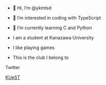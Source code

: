 - 👋 Hi, I’m @ykmtsd
- 👀 I’m interested in coding with TypeScript
- 🌱 I’m currently learning C and Python
- I am a student at Kanazawa University
- I like playing games

- This is the club I belong to

Twitter

[KUeST](https://twitter.com/kanazawaesports)

<!---
ykmtsd/ykmtsd is a ✨ special ✨ repository because its `README.md` (this file) appears on your GitHub profile.
You can click the Preview link to take a look at your changes.
--->
